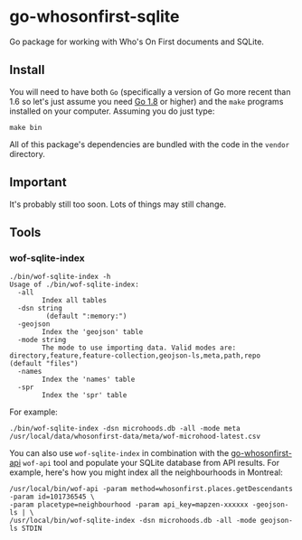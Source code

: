 # go-whosonfirst-sqlite

Go package for working with Who's On First documents and SQLite.

## Install

You will need to have both `Go` (specifically a version of Go more recent than 1.6 so let's just assume you need [Go 1.8](https://golang.org/dl/) or higher) and the `make` programs installed on your computer. Assuming you do just type:

```
make bin
```

All of this package's dependencies are bundled with the code in the `vendor` directory.

## Important

It's probably still too soon. Lots of things may still change.

## Tools

### wof-sqlite-index

```
./bin/wof-sqlite-index -h
Usage of ./bin/wof-sqlite-index:
  -all
    	Index all tables
  -dsn string
    	 (default ":memory:")
  -geojson
    	Index the 'geojson' table
  -mode string
    	The mode to use importing data. Valid modes are: directory,feature,feature-collection,geojson-ls,meta,path,repo (default "files")
  -names
    	Index the 'names' table
  -spr
    	Index the 'spr' table
```

For example:

```
./bin/wof-sqlite-index -dsn microhoods.db -all -mode meta /usr/local/data/whosonfirst-data/meta/wof-microhood-latest.csv
```

You can also use `wof-sqlite-index` in combination with the [go-whosonfirst-api](https://github.com/whosonfirst/go-whosonfirst-api) `wof-api` tool and populate your SQLite database from API results. For example, here's how you might index all the neighbourhoods in Montreal:

```
/usr/local/bin/wof-api -param method=whosonfirst.places.getDescendants -param id=101736545 \
-param placetype=neighbourhood -param api_key=mapzen-xxxxxx -geojson-ls | \
/usr/local/bin/wof-sqlite-index -dsn microhoods.db -all -mode geojson-ls STDIN
```